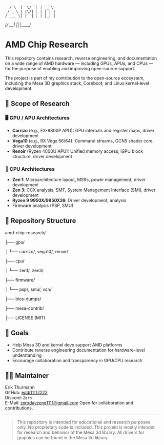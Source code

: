 






       _    __  __   ____ 
      / \  |  \/  | |  _ \ 
     / _ \ | |\/| | | | | |
    / ___ \| |  | | | |_| |
   /_/   \_\_|  |_| |____/ 




# AMD Chip Research

This repository contains research, reverse engineering, and documentation on a wide range of AMD hardware — including GPUs, APUs, and CPUs — for the purpose of enabling and improving open-source support.

The project is part of my contribution to the open-source ecosystem, including the Mesa 3D graphics stack, Coreboot, and Linux kernel-level development.

## 🔬 Scope of Research

### 🖥️ GPU / APU Architectures

- **Carrizo** (e.g., FX-8800P APU): GPU internals and register maps, driver development  
- **Vega10** (e.g., RX Vega 56/64): Command streams, GCN5 shader core, driver development  
- **Renoir** (Ryzen 4000U APU): Unified memory access, iGPU block structure, driver development  

### 🧠 CPU Architectures

- **Zen 1**: Microarchitecture layout, MSRs, power management, driver development  
- **Zen 3**: CCX analysis, SMT, System Management Interface (SMI), driver development  
- **Ryzen 9 9950X/9950X36**: Driver development, analysis
- Firmware analysis (PSP, SMU)

## 🧩 Repository Structure

amd-chip-research/

├── gpu/

│ └── carrizo/, vega10/, renoir/

├── cpu/

│ └── zen1/, zen3/

├── firmware/

│ └── psp/, smu/, vcn/

├── bios-dumps/

├── mesa-contrib/

├── LICENSE (MIT)


## 🎯 Goals

- Help Mesa 3D and kernel devs support AMD platforms
- Contribute reverse engineering documentation for hardware-level understanding
- Encourage collaboration and transparency in GPU/CPU research

## 🧑‍💻 Maintainer

Erik Thurmann  
GitHub: [eddi11112222](https://github.com/eddi11112222)  
Discord: `Zero`  
E-Mail: zerodayzone1111@gmail.com
Open for collaboration and contributions.

---

> This repository is intended for educational and research purposes only. No proprietary code is included.
> This projekt is mostly intendet for research and behavior of the Mesa 3d library.
> All drivers for graphics can be found in the Mesa 3d library.


